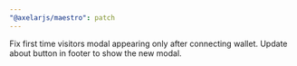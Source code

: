 ```yaml
---
"@axelarjs/maestro": patch
---
```


Fix first time visitors modal appearing only after connecting wallet. Update about button in footer to show the new modal.
